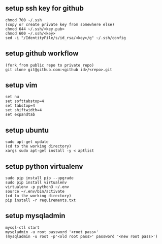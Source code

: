 
## setup ssh key for github
```
chmod 700 ~/.ssh
(copy or create private key from somewhere else)
chmod 644 ~/.ssh/<key.pub>
chmod 600 ~/.ssh/<key>
sed -i "/IdentityFile/s/id_rsa/<key>/g" ~/.ssh/config
```

## setup github workflow
```
(fork from public repo to private repo)
git clone git@github.com:<github id>/<repo>.git
```

## setup vim
```
set nu
set softtabstop=4
set tabstop=4
set shiftwidth=4
set expandtab
```

## setup ubuntu
```
sudo apt-get update
(cd to the working directory)
xargs sudo apt-get install -y < aptlist
```

## setup python virtualenv
```
sudo pip install pip --upgrade
sudo pip install virtualenv
virtualenv -p python3 ~/.env
source ~/.env/bin/activate
(cd to the working directory)
pip install -r requirements.txt
```

## setup mysqladmin
```
mysql-ctl start
mysqladmin -u root password '<root pass>'
(mysqladmin -u root -p'<old root pass>' password '<new root pass>')
```


